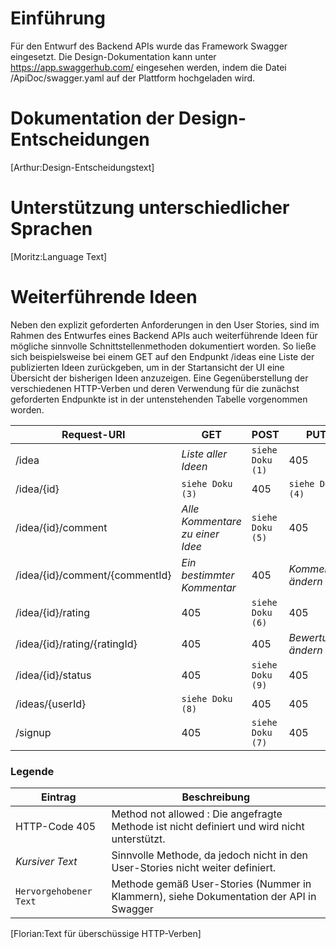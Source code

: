 # Einführung
Für den Entwurf des Backend APIs wurde das Framework Swagger eingesetzt. Die Design-Dokumentation kann unter https://app.swaggerhub.com/ eingesehen werden, indem die Datei /ApiDoc/swagger.yaml auf der Plattform hochgeladen wird.

# Dokumentation der Design-Entscheidungen
[Arthur:Design-Entscheidungstext]

# Unterstützung unterschiedlicher Sprachen
[Moritz:Language Text]

# Weiterführende Ideen
Neben den explizit geforderten Anforderungen in den User Stories, sind im Rahmen des Entwurfes eines Backend APIs auch weiterführende Ideen für mögliche sinnvolle Schnittstellenmethoden dokumentiert worden. So ließe sich beispielsweise bei einem GET auf den Endpunkt /ideas eine Liste der publizierten Ideen zurückgeben, um in der Startansicht der UI eine Übersicht der bisherigen Ideen anzuzeigen.
Eine Gegenüberstellung der verschiedenen HTTP-Verben und deren Verwendung für die zunächst geforderten Endpunkte ist in der untenstehenden Tabelle vorgenommen worden.

|Request-URI                    |  GET                            | POST  	          | PUT  	           | DELETE  	         |
|---	                        |---	                          |---	              |---	               |---    	             |
|/idea  	                    | *Liste aller Ideen*             |  `siehe Doku (1)` |  405               |  405                |
|/idea/{id} 	                | `siehe Doku (3)`                | 405               | `siehe Doku (4)`   | `siehe Doku (2)`    |
|/idea/{id}/comment	            | *Alle Kommentare zu einer Idee* | `siehe Doku (5)`  |  405               | 405                 |
|/idea/{id}/comment/{commentId}	| *Ein bestimmter Kommentar*      | 405     	      | *Kommentar ändern* | *Kommentar löschen* |
|/idea/{id}/rating 	            | 405                             | `siehe Doku (6)`  | 405                | 405                 |
|/idea/{id}/rating/{ratingId}   | 405                             | 405               | *Bewertung ändern* | 405                 |
|/idea/{id}/status 	            | 405                             | `siehe Doku (9)`  | 405                | 405                 |
|/ideas/{userId}	            | `siehe Doku (8)`                | 405               | 405                | 405                 |
|/signup 	                    | 405                             | `siehe Doku (7)`  | 405                | 405                 |

### Legende
|Eintrag                | Beschreibung                                                                                |
|---	                | ---                                                                                         |
|HTTP-Code 405          | Method not allowed : Die angefragte Methode ist nicht definiert und wird nicht unterstützt. |
|*Kursiver Text*        | Sinnvolle Methode, da jedoch nicht in den User-Stories nicht weiter definiert.              |
|`Hervorgehobener Text` | Methode gemäß User-Stories (Nummer in Klammern), siehe Dokumentation der API in Swagger	  |

[Florian:Text für überschüssige HTTP-Verben]
